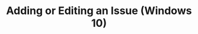 ---
title: Adding or Editing an Issue (Windows 10)
description: In Application Compatibility Manager (ACM), you can enter information about the compatibility issues that you discover.
redirect_url: https://technet.microsoft.com/en-us/itpro/windows/deploy/manage-windows-upgrades-with-upgrade-analytics
---